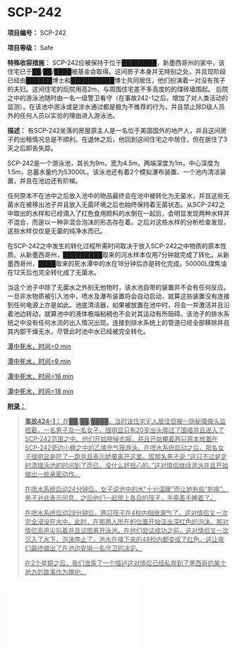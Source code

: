 # SCP-242
                        


**项目编号：** SCP-242

**项目等级：** Safe

**特殊收容措施：** SCP-242应被保持于位于████████，新墨西哥州的家中，该住宅已于██/██/████被基金会取得。这间房子本身并无特别之处，并且现阶段已经由██████博士和██████████博士共同居住，他们扮演着一对没有孩子的夫妇。这间住宅的后院用高2m，与周围住宅差不多高度的的煤砖墙围起。 后院之中的游泳池随时由一名一级警卫看守（在事故242-1之后，增加了对人类活动的监测）。在该池中游泳或是涉水通过都是极为不推荐的行为，并且禁止除D级人员外的任何人员以实验的理由进入游泳池。

**描述：** 有SCP-242坐落的房屋原主人是一名位于美国国外的地产人，并且这间房子的出租情况总是不顺利。在退休之后，他回到这间住宅之中居住，但在居住了3天之后即告失踪。

SCP-242是一个游泳池，其长为9m，宽为4.5m，两端深度为1m，中心深度为1.5m，总蓄水量约为53000L。该泳池还有着2个模拟瀑布装置、一个池内清洁装置，并且在池边还有阶梯。

任何原本不在池中之后放入池中的物品最终会在池中被转化为无菌水，并且这些无菌水在被移出池子并且放入无菌环境之后也始终保持着无菌状态。从SCP-242之中取出的水样和已经滴入了红色食用颜料的水倒在一起后，会明显发现两种水样并不混合，而是以一种非混合泡沫的形态存在着。之后对这些水样的分析检查发现，这些水样仅仅是无菌的纯净水而已。

在SCP-242之中发生的转化过程所需时间取决于放入SCP-242之中物质的原本性质。从新墨西哥州，█████████取来的河水样本仅用7分钟就完成了转化。从新墨西哥州，████取来的死水潭中的水在18分钟后亦是转化完成。50000L煤焦油在12天后也完全转化成了无菌水。

当这个池子中除了无菌水之外别无他物时，该水池自带的装置并不会有任何反应。一旦非水物质被引入池中，喷水及瀑布装置将会自动启动，就算这些装置没有连接到任何电源上亦是如此。池底清洁器，如果被放置在池中时，将会一并激活并且沿着池边转动，就算池中的液体极端粘稠也不会对其运动有所阻碍。该池子的排水系统之中没有任何水流的出入情况出现。连接到排水系统上的管道已经全部移除并且其内部干燥无水，尽管此时池中水已经被完全转化。

<a shape='rect' href='http://scp-wiki.wdfiles.com/local--files/scp-242/242-1.jpg' />

潭中死水，时间=0 min



<a shape='rect' href='http://scp-wiki.wdfiles.com/local--files/scp-242/242-2.jpg' />

潭中死水，时间=9 min



<a shape='rect' href='http://scp-wiki.wdfiles.com/local--files/scp-242/242-3.jpg' />

潭中死水，时间=16 min



<a shape='rect' href='http://scp-wiki.wdfiles.com/local--files/scp-242/242-4.jpg' />

潭中死水，时间=18 min



**附录：** 


> **事故424-1：** 在██/██/████，当时该住宅无人居住但被一隐秘摄像头监控着，一名男子及一名女子，很明显只有20岁出头爬过了围墙并且进入了SCP-242范围之中。他们开始脱掉衣服，并且开始攀着两只原本放置在SCP-242旁边小棚之中的乙烯充气筏游泳。在喷水系统启动之后，那名女子很明显是吓了一跳并且表示她要离开这里。但那名男子说
“这只不过是定时清理泳池的时间到了而已，没什么好担心的。”这对情侣继续游泳并且开始做出一些亲密动作。
> 
> 在喷水系统启动24分钟后，女子说池中的水“十分温暖”而让她有些“刺痒”。男子对此表示同意，之后他们一起爬上各自的筏子，手牵着手睡着了。
> 
> 在喷水系统启动29分钟后，两只筏子在4秒内相继漏气了，这对情侣又一次完全浸没在水中。此时，在那两人所在的位置开始泛出深红色的泡沫。那对情侣高声尖叫着并且试图离开泳池。在他们尝试成功之前，这对情侣又一次沉入了水下，泡沫停止了，池水在接下来的48秒内都变成了红色。这让我们最终做出了在池边安排一名守卫的决定。
> 
> 在2个星期之后，我们泄露了一个描述这对情侣已经私奔到了墨西哥的某个地方的故事作为掩护。
> 

<iframe frameborder='0' scrolling='auto' class='html-block-iframe' src='/scp-242/html/9401009bfaf8e3a6a32a12c0a81518a62d9bc185-17409481811826044179' allowtransparency='true' />

**备注：** 利用SCP-242来处理一些有着非常“难”处理的材料的SCP的提议现阶段已经开始进行考虑。可以联系██████博士以获得更多细节和/或得到实验许可。



« [SCP-241](/scp-241) | SCP-242 | [SCP-243](/scp-243) »





                    